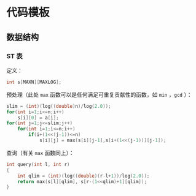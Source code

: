 # 代码模板
## 数据结构
### ST 表
定义：
```cpp
int s[MAXN][MAXLOG];
```
预处理（此处 `max` 函数可以是任何满足可重复贡献性的函数，如 `min` ，`gcd` ）：
```cpp
slim = (int)(log((double)n)/log(2.0));
for(int i=1;i<=n;i++)
	s[i][0] = a[i];
for(int j=1;j<=slim;j++)
	for(int i=1;i<=n;i++)
		if(i+(1<<(j-1))<=n)
			s[i][j] = max(s[i][j-1],s[i+(1<<(j-1))][j-1]);
```
查询（有关 `max` 函数同上）：
```cpp
int query(int l, int r)
{
	int qlim = (int)(log((double)(r-l+1))/log(2.0));
	return max(s[l][qlim], s[r-(1<<qlim)+1][qlim]);
}
```